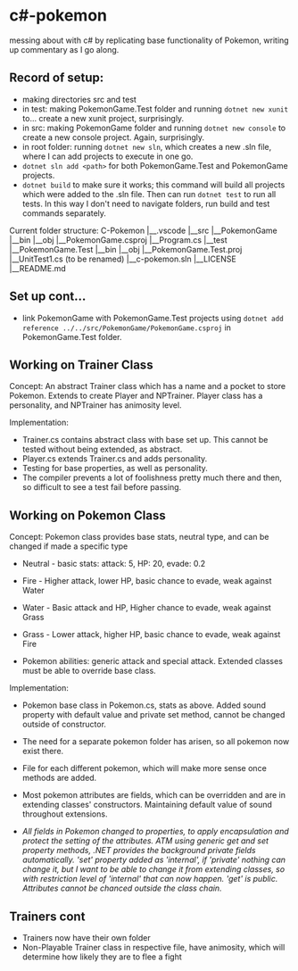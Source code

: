 # c#-pokemon
messing about with c# by replicating base functionality of Pokemon, writing up commentary as I go along. 

## Record of setup: 
- making directories src and test
- in test: making PokemonGame.Test folder and running `dotnet new xunit` to... create a new xunit project, surprisingly. 
- in src: making PokemonGame folder and running `dotnet new console` to create a new console project. Again, surprisingly. 
- in root folder: running `dotnet new sln`, which creates a new .sln file, where I can add projects to execute in one go.
- `dotnet sln add <path>` for both PokemonGame.Test and PokemonGame projects. 
- `dotnet build` to make sure it works; this command will build all projects which were added to the .sln file. Then can run `dotnet test` to run all tests. In this way I don't need to navigate folders, run build and test commands separately.

Current folder structure: 
C-Pokemon
|__.vscode
|__src
  |__PokemonGame
    |__bin
    |__obj
    |__PokemonGame.csproj
    |__Program.cs
|__test
  |__PokemonGame.Test
    |__bin
    |__obj
    |__PokemonGame.Test.proj
    |__UnitTest1.cs (to be renamed)
|__c-pokemon.sln
|__LICENSE
|__README.md

## Set up cont...
- link PokemonGame with PokemonGame.Test projects using `dotnet add reference ../../src/PokemonGame/PokemonGame.csproj` in PokemonGame.Test folder. 

## Working on Trainer Class

Concept: An abstract Trainer class which has a name and a pocket to store Pokemon. Extends to create Player and NPTrainer. Player class has a personality, and NPTrainer has animosity level.

Implementation: 
- Trainer.cs contains abstract class with base set up. This cannot be tested without being extended, as abstract.
- Player.cs extends Trainer.cs and adds personality. 
- Testing for base properties, as well as personality. 
- The compiler prevents a lot of foolishness pretty much there and then, so difficult to see a test fail before passing. 

## Working on Pokemon Class 

Concept: Pokemon class provides base stats, neutral type, and can be changed if made a specific type
- Neutral - basic stats: attack: 5, HP: 20, evade: 0.2
- Fire - Higher attack, lower HP, basic chance to evade, weak against Water
- Water - Basic attack and HP, Higher chance to evade, weak against Grass
- Grass - Lower attack, higher HP, basic chance to evade, weak against Fire

- Pokemon abilities: generic attack and special attack. Extended classes must be able to override base class. 

Implementation: 
- Pokemon base class in Pokemon.cs, stats as above. Added sound property with default value and private set method, cannot be changed outside of constructor. 
- The need for a separate pokemon folder has arisen, so all pokemon now exist there. 
- File for each different pokemon, which will make more sense once methods are added.
- Most pokemon attributes are fields, which can be overridden and are in extending classes' constructors. Maintaining default value of sound throughout extensions. 

- _All fields in Pokemon changed to properties, to apply encapsulation and protect the setting of the attributes. ATM using generic get and set property methods, .NET provides the background private fields automatically. 'set' property added as 'internal', if 'private' nothing can change it, but I want to be able to change it from extending classes, so with restriction level of 'internal' that can now happen. 'get' is public. Attributes cannot be chanced outside the class chain._

## Trainers cont
- Trainers now have their own folder
- Non-Playable Trainer class in respective file, have animosity, which will determine how likely they are to flee a fight


